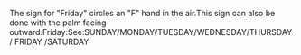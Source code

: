 The sign for "Friday" circles an "F" hand in 
	the air.This sign can also be done with the palm facing outward.Friday:See:SUNDAY/MONDAY/TUESDAY/WEDNESDAY/THURSDAY/ FRIDAY /SATURDAY
